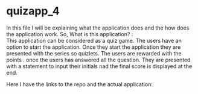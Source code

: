 # quizapp_4
In this file I will be explaining what the application does and the how does the application work.
So, What is this application?  :  
    This application can be considered as a quiz game. The users have an option to start the application. Once they start the application they are presented with the series so quizlets. The users are rewarded with the points . once the users has answered all the question. They are presented with a statement to input their initials nad the final score is displayed at the end.

Here I have the links to the repo and the actual application:
